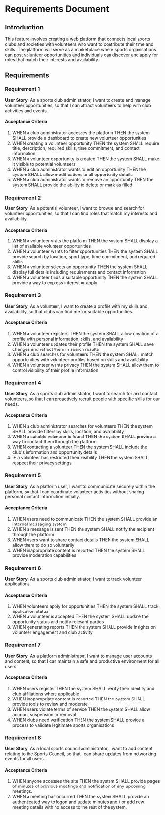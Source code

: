 # Requirements Document

## Introduction

This feature involves creating a web platform that connects local sports clubs and societies with volunteers who want to contribute their time and skills. The platform will serve as a marketplace where sports organisations can post volunteer opportunities and individuals can discover and apply for roles that match their interests and availability.

## Requirements

### Requirement 1

**User Story:** As a sports club administrator, I want to create and manage volunteer opportunities, so that I can attract volunteers to help with club activities and events.

#### Acceptance Criteria

1. WHEN a club administrator accesses the platform THEN the system SHALL provide a dashboard to create new volunteer opportunities
2. WHEN creating a volunteer opportunity THEN the system SHALL require title, description, required skills, time commitment, and contact information
3. WHEN a volunteer opportunity is created THEN the system SHALL make it visible to potential volunteers
4. WHEN a club administrator wants to edit an opportunity THEN the system SHALL allow modifications to all opportunity details
5. WHEN a club administrator wants to remove an opportunity THEN the system SHALL provide the ability to delete or mark as filled

### Requirement 2

**User Story:** As a potential volunteer, I want to browse and search for volunteer opportunities, so that I can find roles that match my interests and availability.

#### Acceptance Criteria

1. WHEN a volunteer visits the platform THEN the system SHALL display a list of available volunteer opportunities
2. WHEN a volunteer wants to filter opportunities THEN the system SHALL provide search by location, sport type, time commitment, and required skills
3. WHEN a volunteer selects an opportunity THEN the system SHALL display full details including requirements and contact information
4. WHEN a volunteer finds a suitable opportunity THEN the system SHALL provide a way to express interest or apply

### Requirement 3

**User Story:** As a volunteer, I want to create a profile with my skills and availability, so that clubs can find me for suitable opportunities.

#### Acceptance Criteria

1. WHEN a volunteer registers THEN the system SHALL allow creation of a profile with personal information, skills, and availability
2. WHEN a volunteer updates their profile THEN the system SHALL save changes and reflect them in search results
3. WHEN a club searches for volunteers THEN the system SHALL match opportunities with volunteer profiles based on skills and availability
4. WHEN a volunteer wants privacy THEN the system SHALL allow them to control visibility of their profile information

### Requirement 4

**User Story:** As a sports club administrator, I want to search for and contact volunteers, so that I can proactively recruit people with specific skills for our needs.

#### Acceptance Criteria

1. WHEN a club administrator searches for volunteers THEN the system SHALL provide filters by skills, location, and availability
2. WHEN a suitable volunteer is found THEN the system SHALL provide a way to contact them through the platform
3. WHEN contacting a volunteer THEN the system SHALL include the club's information and opportunity details
4. IF a volunteer has restricted their visibility THEN the system SHALL respect their privacy settings

### Requirement 5

**User Story:** As a platform user, I want to communicate securely within the platform, so that I can coordinate volunteer activities without sharing personal contact information initially.

#### Acceptance Criteria

1. WHEN users need to communicate THEN the system SHALL provide an internal messaging system
2. WHEN a message is sent THEN the system SHALL notify the recipient through the platform
3. WHEN users want to share contact details THEN the system SHALL allow them to do so voluntarily
4. WHEN inappropriate content is reported THEN the system SHALL provide moderation capabilities

### Requirement 6

**User Story:** As a sports club administrator, I want to track volunteer applications.

#### Acceptance Criteria

1. WHEN volunteers apply for opportunities THEN the system SHALL track application status
2. WHEN a volunteer is accepted THEN the system SHALL update the opportunity status and notify relevant parties
3. WHEN generating reports THEN the system SHALL provide insights on volunteer engagement and club activity

### Requirement 7

**User Story:** As a platform administrator, I want to manage user accounts and content, so that I can maintain a safe and productive environment for all users.

#### Acceptance Criteria

1. WHEN users register THEN the system SHALL verify their identity and club affiliations where applicable
2. WHEN inappropriate content is reported THEN the system SHALL provide tools to review and moderate
3. WHEN users violate terms of service THEN the system SHALL allow account suspension or removal
4. WHEN clubs need verification THEN the system SHALL provide a process to validate legitimate sports organisations

### Requirement 8

**User Story:** As a local sports council administrator, I want to add content relating to the Sports Council, so that I can share updates from networking events for all users.

#### Acceptance Criteria

1. WHEN anyone accesses the site THEN the system SHALL provide pages of minutes of previous meetings and notification of any upcoming meetings.
2. WHEN a meeting has occurred THEN the system SHALL provide an authenticated way to logon and update minutes and / or add new meeting details with no access to the rest of the system.